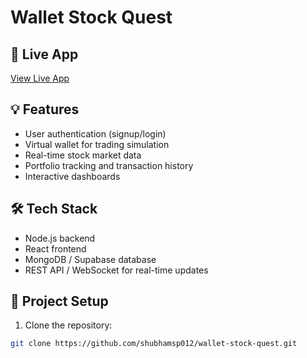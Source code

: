 # Wallet Stock Quest

## 🔗 Live App
[View Live App](https://lovable.dev/projects/b259d381-b2a4-4605-afd8-efaed6e79460)

## 💡 Features
- User authentication (signup/login)
- Virtual wallet for trading simulation
- Real-time stock market data
- Portfolio tracking and transaction history
- Interactive dashboards

## 🛠️ Tech Stack
- Node.js backend
- React frontend
- MongoDB / Supabase database
- REST API / WebSocket for real-time updates

## 📂 Project Setup
1. Clone the repository:
```bash
git clone https://github.com/shubhamsp012/wallet-stock-quest.git
